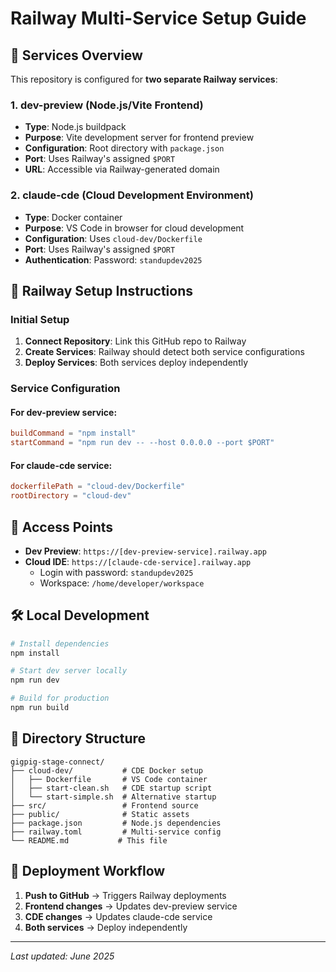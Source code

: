 # Railway Multi-Service Setup Guide

## 🚀 Services Overview

This repository is configured for **two separate Railway services**:

### 1. **dev-preview** (Node.js/Vite Frontend)
- **Type**: Node.js buildpack
- **Purpose**: Vite development server for frontend preview
- **Configuration**: Root directory with `package.json`
- **Port**: Uses Railway's assigned `$PORT`
- **URL**: Accessible via Railway-generated domain

### 2. **claude-cde** (Cloud Development Environment)
- **Type**: Docker container
- **Purpose**: VS Code in browser for cloud development
- **Configuration**: Uses `cloud-dev/Dockerfile`
- **Port**: Uses Railway's assigned `$PORT`
- **Authentication**: Password: `standupdev2025`

## 🔧 Railway Setup Instructions

### Initial Setup
1. **Connect Repository**: Link this GitHub repo to Railway
2. **Create Services**: Railway should detect both service configurations
3. **Deploy Services**: Both services deploy independently

### Service Configuration

#### For dev-preview service:
```toml
buildCommand = "npm install"
startCommand = "npm run dev -- --host 0.0.0.0 --port $PORT"
```

#### For claude-cde service:
```toml
dockerfilePath = "cloud-dev/Dockerfile"
rootDirectory = "cloud-dev"
```

## 🔗 Access Points

- **Dev Preview**: `https://[dev-preview-service].railway.app`
- **Cloud IDE**: `https://[claude-cde-service].railway.app`
  - Login with password: `standupdev2025`
  - Workspace: `/home/developer/workspace`

## 🛠️ Local Development

```bash
# Install dependencies
npm install

# Start dev server locally
npm run dev

# Build for production
npm run build
```

## 📁 Directory Structure

```
gigpig-stage-connect/
├── cloud-dev/           # CDE Docker setup
│   ├── Dockerfile       # VS Code container
│   ├── start-clean.sh   # CDE startup script
│   └── start-simple.sh  # Alternative startup
├── src/                 # Frontend source
├── public/              # Static assets
├── package.json         # Node.js dependencies
├── railway.toml         # Multi-service config
└── README.md           # This file
```

## 🔄 Deployment Workflow

1. **Push to GitHub** → Triggers Railway deployments
2. **Frontend changes** → Updates dev-preview service
3. **CDE changes** → Updates claude-cde service
4. **Both services** → Deploy independently

---

*Last updated: June 2025*
